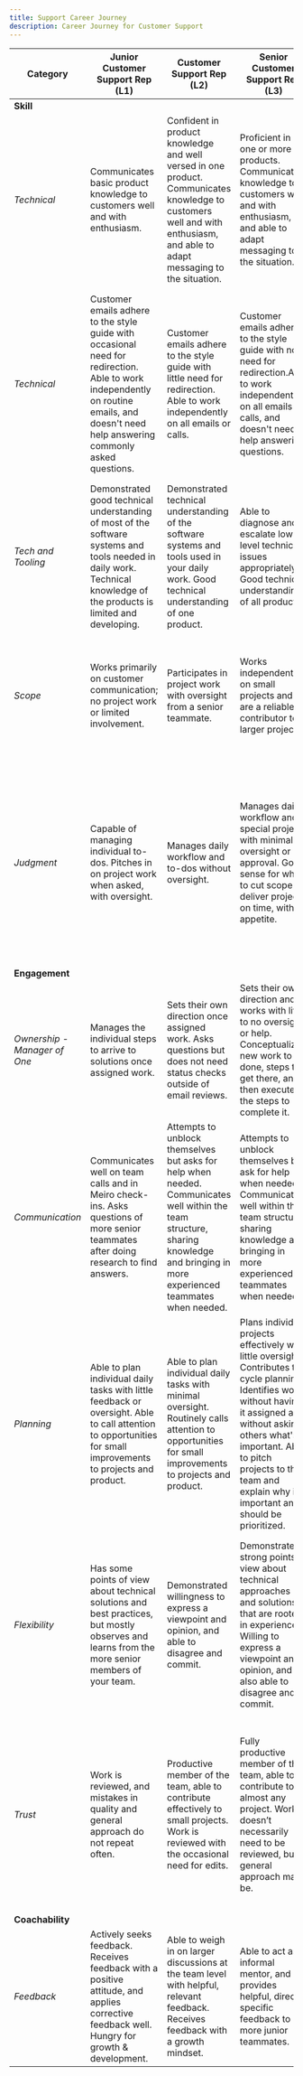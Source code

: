 ```yaml
---
title: Support Career Journey
description: Career Journey for Customer Support
---
```


| Category | Junior Customer Support Rep (L1) | Customer Support Rep (L2) | Senior Customer Support Rep (L3) | Lead Customer Support Rep (L4) | Principal Customer Support Rep (L5) |
| ----- | ----- | ----- | ----- | ----- | ----- |
| **Skill** |  |  |  |  |  |
| *Technical* | Communicates basic product knowledge to customers well and with enthusiasm. | Confident in product knowledge and well versed in one product. Communicates knowledge to customers well and with enthusiasm, and able to adapt messaging to the situation. | Proficient in one or more products. Communicates knowledge to customers well and with enthusiasm, and able to adapt messaging to the situation. | Proficient in multiple products. Communicates knowledge to customers well and with enthusiasm, and able to adapt messaging to the situation. | Expert in multiple products. Communicates knowledge to customers well and with enthusiasm, and able to adapt messaging to the situation. |
| *Technical* | Customer emails adhere to the style guide with occasional need for redirection. Able to work independently on routine emails, and doesn't need help answering commonly asked questions. | Customer emails adhere to the style guide with little need for redirection. Able to work independently on all emails or calls. | Customer emails adhere to the style guide with no need for redirection.Able to work independently on all emails or calls, and doesn't need help answering questions. | Customer emails adhere to the style guide, and contributes to the style guide and snippets repo. Able to work independently on all emails and calls, and can handle difficult cases and frustrated customers. | Customer emails adhere to the style guide, and contributes to the style guide and snippets repo. Able to work independently on all emails and calls, and can handle the most difficult cases and frustrated customers. |
| *Tech and Tooling* | Demonstrated good technical understanding of most of the software systems and tools needed in daily work. Technical knowledge of the products is limited and developing. | Demonstrated technical understanding of the software systems and tools used in your daily work. Good technical understanding of one product. | Able to diagnose and escalate low-level technical issues appropriately. Good technical understanding of all products. | Able to diagnose and escalate most technical issue appropriately. Capable of correcting low-level customer technical issues independently, with support from on-call. | Able to diagnose and escalate all technical issues appropriately. Capable of correcting many customer technical issues independently. |
| *Scope* | Works primarily on customer communication; no project work or limited involvement. | Participates in project work with oversight from a senior teammate. | Works independently on small projects and are a reliable contributor to larger projects. | Elevates team and company standards through developing new processes, procedures, and effective communication. Major contributor on special project work. | Capable of conceptualizing and executing large special projects and working with a team to complete them. |
| *Judgment* | Capable of managing individual to-dos. Pitches in on project work when asked, with oversight. | Manages daily workflow and to-dos without oversight. | Manages daily workflow and special projects with minimal oversight or approval. Good sense for when to cut scope to deliver projects on time, within appetite. | Strong ability to set scope and manage large ongoing projects with minimal oversight or approval. Sought out for advice by teammates and outside the team. | A leader in ensuring robust and effective best practices are understood and followed across the team and organization. Has a wide range of focus and finds opportunities to make improvements to work, without it being assigned. |
| **Engagement** |  |  |  |  |  |
| *Ownership - Manager of One* | Manages the individual steps to arrive to solutions once assigned work. | Sets their own direction once assigned work. Asks questions but does not need status checks outside of email reviews. | Sets their own direction and works with little to no oversight or help. Conceptualizes new work to be done, steps to get there, and then executes the steps to complete it. | Capable of setting small team direction. Manages projects and resources, requiring little to no redirection or input from leadership. | Capable of setting team direction. Manages projects and resources, requiring little to no redirection or input from leadership. |
| *Communication* | Communicates well on team calls and in Meiro check-ins. Asks questions of more senior teammates after doing research to find answers. | Attempts to unblock themselves but asks for help when needed. Communicates well within the team structure, sharing knowledge and bringing in more experienced teammates when needed. | Attempts to unblock themselves but ask for help when needed. Communicates well within the team structure, sharing knowledge and bringing in more experienced teammates when needed. | Acts as a representative to the company, weighing in on larger discussions and making recommendations. Rarely need help unblocking themselves, and acts as a resource for others. | Demonstrate project management and communication best practices. Ensures leadership is informed on team progress. |
| *Planning* | Able to plan individual daily tasks with little feedback or oversight. Able to call attention to opportunities for small improvements to projects and product. | Able to plan individual daily tasks with minimal oversight. Routinely calls attention to opportunities for small improvements to projects and product. | Plans individual projects effectively with little oversight. Contributes to cycle planning. Identifies work without having it assigned and without asking others what's important. Able to pitch projects to the team and explain why it's important and should be prioritized. | Key contributor to cycle planning. Able to plan and execute large projects. | Able to plan and execute large projects while keeping team and company strategy in mind. |
| *Flexibility* | Has some points of view about technical solutions and best practices, but mostly observes and learns from the more senior members of your team. | Demonstrated willingness to express a viewpoint and opinion, and able to disagree and commit. | Demonstrated strong points of view about technical approaches and solutions that are rooted in experience. Willing to express a viewpoint and opinion, and also able to disagree and commit. | Strong points of view rooted in experience, technical expertise, and industry best practices. Expresses opinions confidently and effectively, and can balance recommendations with the larger needs of the team. | Demonstrated ability to think through problems and devise and apply novel solutions that are outside the box. |
| *Trust* | Work is reviewed, and mistakes in quality and general approach do not repeat often. | Productive member of the team, able to contribute effectively to small projects. Work is reviewed with the occasional need for edits. | Fully productive member of the team, able to contribute to almost any project. Work doesn’t necessarily need to be reviewed, but general approach may be. | Able to contribute to any project and able to resolve almost any customer interaction. Work happens autonomously with no regular need for review. Work is almost always free of mistakes, and often helps others improve the quality of their work. | Significant contributor to problem resolution and code resolution; demonstrate consistent maturity and leadership. |
| **Coachability** |  |  |  |  |  |
| *Feedback* | Actively seeks feedback. Receives feedback with a positive attitude, and applies corrective feedback well. Hungry for growth & development. | Able to weigh in on larger discussions at the team level with helpful, relevant feedback. Receives feedback with a growth mindset. | Able to act as informal mentor, and provides helpful, direct, specific feedback to more junior teammates. | Sought by colleagues on and off the team for help with critical work or decisions. | A leader on the team. Sought by colleagues on and off the team for help with critical work or decisions. |
